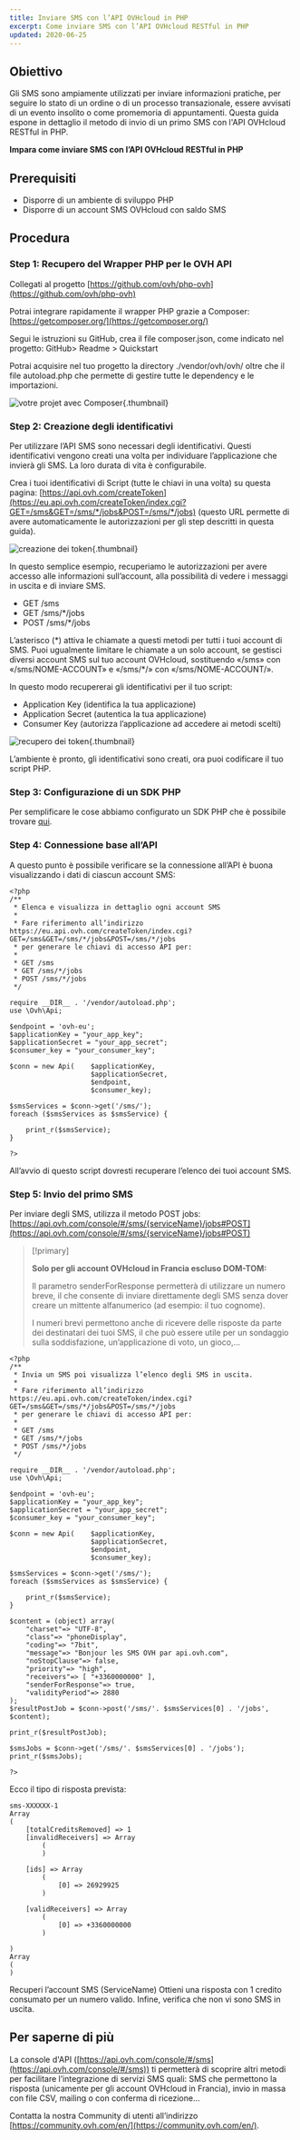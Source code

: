 ```yaml
---
title: Inviare SMS con l’API OVHcloud in PHP
excerpt: Come inviare SMS con l’API OVHcloud RESTful in PHP
updated: 2020-06-25
---
```



## Obiettivo

Gli SMS sono ampiamente utilizzati per inviare informazioni pratiche, per seguire lo stato di un ordine o di un processo transazionale, essere avvisati di un evento insolito o come promemoria di appuntamenti. Questa guida espone in dettaglio il metodo di invio di un primo SMS con l'API OVHcloud RESTful in PHP. 

**Impara come inviare SMS con l’API OVHcloud RESTful in PHP**

## Prerequisiti

- Disporre di un ambiente di sviluppo PHP
- Disporre di un account SMS OVHcloud con saldo SMS

## Procedura

### Step 1: Recupero del Wrapper PHP per le OVH API

Collegati al progetto [https://github.com/ovh/php-ovh](https://github.com/ovh/php-ovh)

Potrai integrare rapidamente il wrapper PHP grazie a Composer: [https://getcomposer.org/](https://getcomposer.org/)

Segui le istruzioni su GitHub, crea il file composer.json, come indicato nel progetto:
GitHub> Readme > Quickstart

Potrai acquisire nel tuo progetto la directory ./vendor/ovh/ovh/ oltre che il file autoload.php che permette di gestire tutte le dependency e le importazioni.

![votre projet avec Composer](images/img_2450.jpg){.thumbnail}


### Step 2: Creazione degli identificativi

Per utilizzare l’API SMS sono necessari degli identificativi. Questi identificativi vengono creati una volta per individuare l’applicazione che invierà gli SMS. La loro durata di vita è configurabile.

Crea i tuoi identificativi di Script (tutte le chiavi in una volta) su questa pagina:
[https://api.ovh.com/createToken](https://eu.api.ovh.com/createToken/index.cgi?GET=/sms&GET=/sms/*/jobs&POST=/sms/*/jobs) (questo URL permette di avere automaticamente le autorizzazioni per gli step descritti in questa guida).


![creazione dei token](images/img_2451.jpg){.thumbnail}

In questo semplice esempio, recuperiamo le autorizzazioni per avere accesso alle informazioni sull’account, alla possibilità di vedere i messaggi in uscita e di inviare SMS.


- GET /sms
- GET /sms/\*/jobs
- POST /sms/\*/jobs


L’asterisco (\*) attiva le chiamate a questi metodi per tutti i tuoi account di SMS. Puoi ugualmente limitare le chiamate a un solo account, se gestisci diversi account SMS sul tuo account OVHcloud, sostituendo «/sms» con «/sms/NOME-ACCOUNT» e «/sms/\*/» con «/sms/NOME-ACCOUNT/».

In questo modo recupererai gli identificativi per il tuo script:

- Application Key (identifica la tua applicazione)
- Application Secret (autentica la tua applicazione)
- Consumer Key (autorizza l’applicazione ad accedere ai metodi scelti)



![recupero dei token](images/img_2452.jpg){.thumbnail}

L’ambiente è pronto, gli identificativi sono creati, ora puoi codificare il tuo script PHP.


### Step 3: Configurazione di un SDK PHP

Per semplificare le cose abbiamo configurato un SDK PHP che è possibile trovare [qui](https://github.com/ovh/php-ovh-sms).


### Step 4: Connessione base all’API

A questo punto è possibile verificare se la connessione all’API è buona visualizzando i dati di ciascun account SMS:

```
<?php
/**
 * Elenca e visualizza in dettaglio ogni account SMS
 * 
 * Fare riferimento all’indirizzo https://eu.api.ovh.com/createToken/index.cgi?GET=/sms&GET=/sms/*/jobs&POST=/sms/*/jobs
 * per generare le chiavi di accesso API per:
 *
 * GET /sms
 * GET /sms/*/jobs
 * POST /sms/*/jobs
 */

require __DIR__ . '/vendor/autoload.php';
use \Ovh\Api;

$endpoint = 'ovh-eu';
$applicationKey = "your_app_key";
$applicationSecret = "your_app_secret";
$consumer_key = "your_consumer_key";

$conn = new Api(    $applicationKey,
                    $applicationSecret,
                    $endpoint,
                    $consumer_key);
     
$smsServices = $conn->get('/sms/');
foreach ($smsServices as $smsService) {

    print_r($smsService);
}

?>
```


All’avvio di questo script dovresti recuperare l’elenco dei tuoi account SMS.


### Step 5: Invio del primo SMS

Per inviare degli SMS, utilizza il metodo POST jobs: [https://api.ovh.com/console/#/sms/{serviceName}/jobs#POST](https://api.ovh.com/console/#/sms/{serviceName}/jobs#POST)

> [!primary]
>
> **Solo per gli account OVHcloud in Francia escluso DOM-TOM:**
> 
> Il parametro senderForResponse permetterà di utilizzare un numero breve, il che consente di inviare direttamente degli SMS senza dover creare un mittente alfanumerico (ad esempio: il tuo cognome).
> 
> I numeri brevi permettono anche di ricevere delle risposte da parte dei destinatari dei tuoi SMS, il che può essere utile per un sondaggio sulla soddisfazione, un’applicazione di voto, un gioco,...
>



```
<?php
/**
 * Invia un SMS poi visualizza l’elenco degli SMS in uscita.
 * 
 * Fare riferimento all’indirizzo https://eu.api.ovh.com/createToken/index.cgi?GET=/sms&GET=/sms/*/jobs&POST=/sms/*/jobs
 * per generare le chiavi di accesso API per:
 *
 * GET /sms
 * GET /sms/*/jobs
 * POST /sms/*/jobs
 */

require __DIR__ . '/vendor/autoload.php';
use \Ovh\Api;

$endpoint = 'ovh-eu';
$applicationKey = "your_app_key";
$applicationSecret = "your_app_secret";
$consumer_key = "your_consumer_key";

$conn = new Api(    $applicationKey,
                    $applicationSecret,
                    $endpoint,
                    $consumer_key);
     
$smsServices = $conn->get('/sms/');
foreach ($smsServices as $smsService) {

    print_r($smsService);
}

$content = (object) array(
	"charset"=> "UTF-8",
	"class"=> "phoneDisplay",
	"coding"=> "7bit",
	"message"=> "Bonjour les SMS OVH par api.ovh.com",
	"noStopClause"=> false,
	"priority"=> "high",
	"receivers"=> [ "+3360000000" ],
	"senderForResponse"=> true,
	"validityPeriod"=> 2880
);
$resultPostJob = $conn->post('/sms/'. $smsServices[0] . '/jobs', $content);

print_r($resultPostJob);

$smsJobs = $conn->get('/sms/'. $smsServices[0] . '/jobs');
print_r($smsJobs);
        
?>
```


Ecco il tipo di risposta prevista:

```
sms-XXXXXX-1
Array
(
    [totalCreditsRemoved] => 1
    [invalidReceivers] => Array
        (
        )

    [ids] => Array
        (
            [0] => 26929925
        )

    [validReceivers] => Array
        (
            [0] => +3360000000
        )

)
Array
(
)
```

Recuperi l’account SMS (ServiceName) Ottieni una risposta con 1 credito consumato per un numero valido. Infine, verifica che non vi sono SMS in uscita.

## Per saperne di più

La console d'API ([https://api.ovh.com/console/#/sms](https://api.ovh.com/console/#/sms)) ti permetterà di scoprire altri metodi per facilitare l’integrazione di servizi SMS quali: SMS che permettono la risposta (unicamente per gli account OVHcloud in Francia), invio in massa con file CSV, mailing o con conferma di ricezione...


Contatta la nostra Community di utenti all’indirizzo [https://community.ovh.com/en/](https://community.ovh.com/en/).
